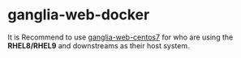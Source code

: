 # ganglia-web-docker

It is Recommend to use [ganglia-web-centos7](https://github.com/berlin2123/ganglia-web-docker/tree/main/ganglia-web-centos7) for who are using the **RHEL8/RHEL9** and  downstreams as their host system.

